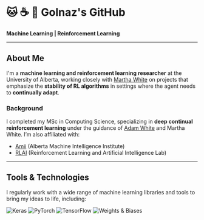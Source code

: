 # 🐱 ☕ 🌱 Golnaz's GitHub
**Machine Learning | Reinforcement Learning**

---

## About Me
I'm a **machine learning and reinforcement learning researcher** at the University of Alberta, working closely with [Martha White](https://webdocs.cs.ualberta.ca/~whitem/) on projects that emphasize the **stability of RL algorithms** in settings where the agent needs to **continually adapt**. 

### Background
I completed my MSc in Computing Science, specializing in **deep continual reinforcement learning** under the guidance of [Adam White](https://sites.ualberta.ca/~amw8/) and Martha White. I’m also affiliated with:
- [Amii](https://www.amii.ca/) (Alberta Machine Intelligence Institute)
- [RLAI](http://rlai.ualberta.ca/) (Reinforcement Learning and Artificial Intelligence Lab)

---

## Tools & Technologies
I regularly work with a wide range of machine learning libraries and tools to bring my ideas to life, including:

![Keras](https://img.shields.io/badge/Keras-FF0000?style=for-the-badge&logo=keras&logoColor=white) 
![PyTorch](https://img.shields.io/badge/PyTorch-EE4C2C?style=for-the-badge&logo=pytorch&logoColor=white) 
![TensorFlow](https://img.shields.io/badge/TensorFlow-FF6F00?style=for-the-badge&logo=tensorflow&logoColor=white) 
![Weights & Biases](https://img.shields.io/badge/Weights_&_Biases-FFBE00?style=for-the-badge&logo=WeightsAndBiases&logoColor=white) 

